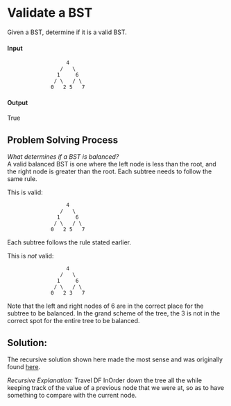 # Validate a BST
Given a BST, determine if it is a valid BST.

#### Input
```
                   4
                 /   \
                1     6
               / \   / \
              0   2 5   7
```

#### Output
True

## Problem Solving Process
_What determines if a BST is balanced?_  
A valid balanced BST is one where the left node is less than the root, 
and the right node is greater than the root.  Each subtree needs to 
follow the same rule.  

This is valid:  
```
                   4
                 /   \
                1     6
               / \   / \
              0   2 5   7
```
Each subtree follows the rule stated earlier.

This is _not_ valid:  

```
                   4
                 /   \
                1     6
               / \   / \
              0   2 3   7
```
Note that the left and right nodes of 6 are in the correct place for the 
subtree to be balanced.  In the grand scheme of the tree, the 3 is not in 
the correct spot for the entire tree to be balanced.


## Solution:
The recursive solution shown here made the most sense and was 
originally found [here](https://leetcode.com/problems/validate-binary-search-tree/discuss/32112/Learn-one-iterative-inorder-traversal-apply-it-to-multiple-tree-questions-(Java-Solution)).

_Recursive Explanation:_
Travel DF InOrder down the tree all the while keeping track of the value 
of a previous node that we were at, so as to have something to compare 
with the current node.  


